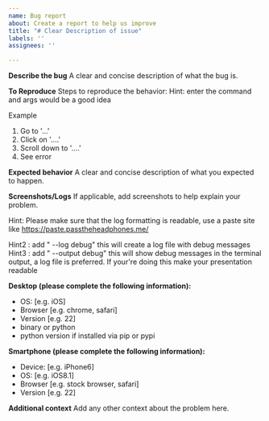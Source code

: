 ```yaml
---
name: Bug report
about: Create a report to help us improve
title: "# Clear Description of issue"
labels: ''
assignees: ''

---
```


<!---
Reported issues without a log will be closed
Use the ticket channel @ discord if you want to keep logs non-public
-->

**Describe the bug**
A clear and concise description of what the bug is.

**To Reproduce**
Steps to reproduce the behavior:
Hint: enter the command and args would be a good idea

Example

1. Go to '...'
2. Click on '....'
3. Scroll down to '....'
4. See error

**Expected behavior**
A clear and concise description of what you expected to happen.

**Screenshots/Logs**
If applicable, add screenshots to help explain your problem.

Hint: Please make sure that the log formatting is readable, use a paste site
like https://paste.passtheheadphones.me/

Hint2 : add " --log debug" this will create a log file with debug messages
Hint3 : add " --output debug" this will show debug messages in the terminal output, a log file is preferred. If your're doing this make your presentation readable

**Desktop (please complete the following information):**

- OS: [e.g. iOS]
- Browser [e.g. chrome, safari]
- Version [e.g. 22]
- binary or python
- python version if installed via pip or pypi

**Smartphone (please complete the following information):**

- Device: [e.g. iPhone6]
- OS: [e.g. iOS8.1]
- Browser [e.g. stock browser, safari]
- Version [e.g. 22]

**Additional context**
Add any other context about the problem here.
